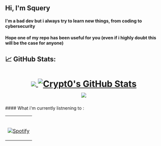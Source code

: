 ## Hi, I'm Squery
#### I'm a bad dev but i always try to learn new things, from coding to cybersecurity
#### Hope one of my repo has been useful for you (even if i highly doubt this will be the case for anyone)

## &#x1f4c8; GitHub Stats:

<h1 align="center">
<a href="https://github.com/Squerys">
  <img align="center" src="https://github-readme-stats.vercel.app/api/top-langs/?username=Squerys&hide=java,html&title_color=ffffff&text_color=c9cacc&icon_color=2bbc8a&bg_color=1d1f21" />
</>
<a href="https://github.com/Squerys">
  <img align="center" src="https://github-readme-stats.vercel.app/api?username=Squerys&show_icons=true&line_height=27&count_private=true&title_color=ffffff&text_color=c9cacc&icon_color=ffff00&bg_color=1d1f21" alt="Crypt0's GitHub Stats" />
</a>
<br>
<a href="https://github.com/Squerys">
  <img align="center" src="https://github-readme-streak-stats.herokuapp.com?user=Squerys&theme=dark&background=1D1F21" />
<a/>
<br>
</h1>
#### What i'm currently listnening to : 
<table width="100%"> 
  <tr>
  <td width="100%">

&nbsp; <br> [![Spotify](https://squerys.vercel.app/api/spotify?background_color=0d1117&border_color=ffffff)](https://open.spotify.com/user/b1to01nn9dp4mzoyq0f0drsfs)

  </td>

